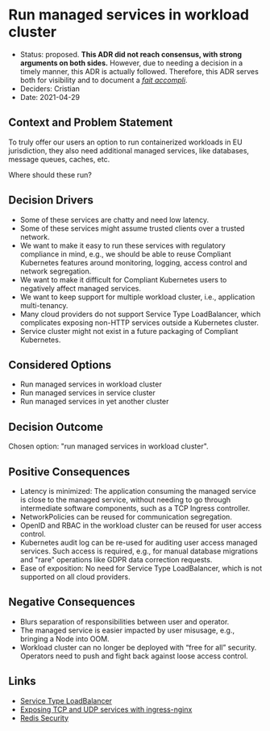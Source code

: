 # Run managed services in workload cluster

* Status: proposed. **This ADR did not reach consensus, with strong arguments on both sides.** However, due to needing a decision in a timely manner, this ADR is actually followed. Therefore, this ADR serves both for visibility and to document a *[fait accompli](https://en.wikipedia.org/wiki/Glossary_of_French_expressions_in_English#F)*.
* Deciders: Cristian
* Date: 2021-04-29

## Context and Problem Statement

To truly offer our users an option to run containerized workloads in EU jurisdiction, they also need additional managed services, like databases, message queues, caches, etc.

Where should these run?

## Decision Drivers

* Some of these services are chatty and need low latency.
* Some of these services might assume trusted clients over a trusted network.
* We want to make it easy to run these services with regulatory compliance in mind, e.g., we should be able to reuse Compliant Kubernetes features around monitoring, logging, access control and network segregation.
* We want to make it difficult for Compliant Kubernetes users to negatively affect managed services.
* We want to keep support for multiple workload cluster, i.e., application multi-tenancy.
* Many cloud providers do not support Service Type LoadBalancer, which complicates exposing non-HTTP services outside a Kubernetes cluster.
* Service cluster might not exist in a future packaging of Compliant Kubernetes.

## Considered Options

* Run managed services in workload cluster
* Run managed services in service cluster
* Run managed services in yet another cluster

## Decision Outcome

Chosen option: "run managed services in workload cluster".

## Positive Consequences

* Latency is minimized: The application consuming the managed service is close to the managed service, without needing to go through intermediate software components, such as a TCP Ingress controller.
* NetworkPolicies can be reused for communication segregation.
* OpenID and RBAC in the workload cluster can be reused for user access control.
* Kubernetes audit log can be re-used for auditing user access managed services. Such access is required, e.g., for manual database migrations and "rare" operations like GDPR data correction requests.
* Ease of exposition: No need for Service Type LoadBalancer, which is not supported on all cloud providers.

## Negative Consequences

* Blurs separation of responsibilities between user and operator.
* The managed service is easier impacted by user misusage, e.g., bringing a Node into OOM.
* Workload cluster can no longer be deployed with “free for all” security. Operators need to push and fight back against loose access control.

## Links

* [Service Type LoadBalancer](https://kubernetes.io/docs/concepts/services-networking/service/#loadbalancer)
* [Exposing TCP and UDP services with ingress-nginx](https://kubernetes.github.io/ingress-nginx/user-guide/exposing-tcp-udp-services/)
* [Redis Security](https://redis.io/topics/security)
